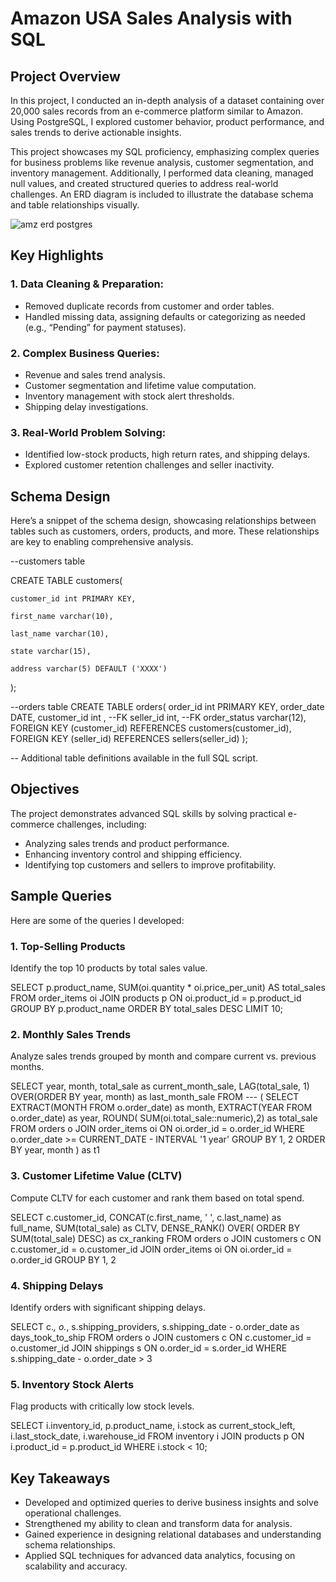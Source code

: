 # Amazon USA Sales Analysis with SQL

## Project Overview
In this project, I conducted an in-depth analysis of a dataset containing over 20,000 sales records from an e-commerce platform similar to Amazon. Using PostgreSQL, I explored customer behavior, product performance, and sales trends to derive actionable insights.

This project showcases my SQL proficiency, emphasizing complex queries for business problems like revenue analysis, customer segmentation, and inventory management. Additionally, I performed data cleaning, managed null values, and created structured queries to address real-world challenges. An ERD diagram is included to illustrate the database schema and table relationships visually.

![amz erd postgres](https://github.com/user-attachments/assets/31bb6c7a-79ef-4b22-95f1-418b2a0b2319)


## Key Highlights

### 1. Data Cleaning & Preparation:

- Removed duplicate records from customer and order tables.
- Handled missing data, assigning defaults or categorizing as needed (e.g., “Pending” for payment statuses).
  
### 2. Complex Business Queries:

- Revenue and sales trend analysis.
- Customer segmentation and lifetime value computation.
- Inventory management with stock alert thresholds.
- Shipping delay investigations.

### 3. Real-World Problem Solving:

- Identified low-stock products, high return rates, and shipping delays.
- Explored customer retention challenges and seller inactivity.

## Schema Design

Here’s a snippet of the schema design, showcasing relationships between tables such as customers, orders, products, and more. These relationships are key to enabling comprehensive analysis.

--customers table

CREATE TABLE customers(

	customer_id int PRIMARY KEY,
 
	first_name varchar(10),
 
	last_name varchar(10),
 
	state varchar(15),
 
	address varchar(5) DEFAULT ('XXXX')

 
);

--orders table
CREATE TABLE orders(
	order_id int PRIMARY KEY,
	order_date DATE, 
	customer_id int ,  --FK
	seller_id int, --FK
	order_status varchar(12),
	FOREIGN KEY (customer_id) REFERENCES customers(customer_id),
  FOREIGN KEY (seller_id) REFERENCES sellers(seller_id)
);


-- Additional table definitions available in the full SQL script.

## Objectives

The project demonstrates advanced SQL skills by solving practical e-commerce challenges, including:

- Analyzing sales trends and product performance.
- Enhancing inventory control and shipping efficiency.
- Identifying top customers and sellers to improve profitability.

## Sample Queries

Here are some of the queries I developed:

### 1. Top-Selling Products

Identify the top 10 products by total sales value.

SELECT 
    p.product_name, 
    SUM(oi.quantity * oi.price_per_unit) AS total_sales
FROM order_items oi
JOIN products p ON oi.product_id = p.product_id
GROUP BY p.product_name
ORDER BY total_sales DESC
LIMIT 10;

### 2. Monthly Sales Trends

Analyze sales trends grouped by month and compare current vs. previous months.

SELECT 
	year, month, total_sale as current_month_sale,
	LAG(total_sale, 1) OVER(ORDER BY year, month) as last_month_sale
FROM ---
(
SELECT 
	EXTRACT(MONTH FROM o.order_date) as month,
	EXTRACT(YEAR FROM o.order_date) as year,
	ROUND(
			SUM(oi.total_sale::numeric),2) as total_sale
FROM orders o
JOIN
order_items oi
ON oi.order_id = o.order_id
WHERE o.order_date >= CURRENT_DATE - INTERVAL '1 year'
GROUP BY 1, 2
ORDER BY year, month
) as t1


### 3. Customer Lifetime Value (CLTV)

Compute CLTV for each customer and rank them based on total spend.

SELECT 
	c.customer_id,
	CONCAT(c.first_name, ' ',  c.last_name) as full_name,
	SUM(total_sale) as CLTV,
	DENSE_RANK() OVER( ORDER BY SUM(total_sale) DESC) as cx_ranking
FROM orders o
JOIN customers c
ON c.customer_id = o.customer_id
JOIN order_items oi
ON oi.order_id = o.order_id
GROUP BY 1, 2

### 4. Shipping Delays

Identify orders with significant shipping delays.

SELECT 
	c.*, o.*, s.shipping_providers,
s.shipping_date - o.order_date as days_took_to_ship
FROM orders o
JOIN customers c
ON c.customer_id = o.customer_id
JOIN shippings s
ON o.order_id = s.order_id
WHERE s.shipping_date - o.order_date > 3

### 5. Inventory Stock Alerts

Flag products with critically low stock levels.

SELECT 
 i.inventory_id, p.product_name, i.stock as current_stock_left, 
 i.last_stock_date, i.warehouse_id
FROM inventory i
JOIN products p ON i.product_id = p.product_id
WHERE i.stock < 10;

## Key Takeaways

- Developed and optimized queries to derive business insights and solve operational challenges.
- Strengthened my ability to clean and transform data for analysis.
- Gained experience in designing relational databases and understanding schema relationships.
- Applied SQL techniques for advanced data analytics, focusing on scalability and accuracy.
